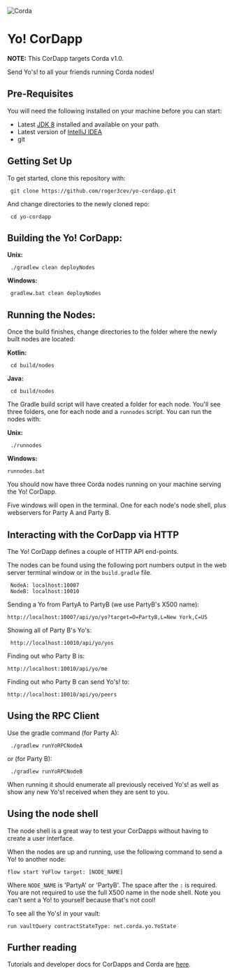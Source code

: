 ![Corda](https://www.corda.net/wp-content/uploads/2016/11/fg005_corda_b.png)

# Yo! CorDapp

**NOTE:** This CorDapp targets Corda v1.0.

Send Yo's! to all your friends running Corda nodes!

## Pre-Requisites

You will need the following installed on your machine before you can start:

* Latest [JDK 8](http://www.oracle.com/technetwork/java/javase/downloads/jdk8-downloads-2133151.html) 
  installed and available on your path.
* Latest version of [IntelliJ IDEA](https://www.jetbrains.com/idea/download/)
* git

## Getting Set Up

To get started, clone this repository with:

     git clone https://github.com/roger3cev/yo-cordapp.git

And change directories to the newly cloned repo:

     cd yo-cordapp

## Building the Yo! CorDapp:

**Unix:** 

     ./gradlew clean deployNodes

**Windows:**

     gradlew.bat clean deployNodes

## Running the Nodes:

Once the build finishes, change directories to the folder where the newly
built nodes are located:

**Kotlin:**

     cd build/nodes

**Java:**

     cd build/nodes

The Gradle build script will have created a folder for each node. You'll
see three folders, one for each node and a `runnodes` script. You can
run the nodes with:

**Unix:**

     ./runnodes

**Windows:**

    runnodes.bat

You should now have three Corda nodes running on your machine serving
the Yo! CorDapp.

Five windows will open in the terminal. One for each node's node shell, plus webservers for Party A and Party B.

## Interacting with the CorDapp via HTTP

The Yo! CorDapp defines a couple of HTTP API end-points.

The nodes can be found using the following port numbers output in the web server
terminal window or in the `build.gradle` file.

     NodeA: localhost:10007
     NodeB: localhost:10010

Sending a Yo from PartyA to PartyB (we use PartyB's X500 name):

    http://localhost:10007/api/yo/yo?target=O=PartyB,L=New York,C=US

Showing all of Party B's Yo's:

     http://localhost:10010/api/yo/yos
     
Finding out who Party B is:

    http://localhost:10010/api/yo/me

Finding out who Party B can send Yo's! to:

    http://localhost:10010/api/yo/peers

## Using the RPC Client

Use the gradle command (for Party A):

     ./gradlew runYoRPCNodeA
     
or (for Party B):
     
     ./gradlew runYoRPCNodeB

When running it should enumerate all previously received Yo's! as well as show any new Yo's! 
received when they are sent to you.

## Using the node shell

The node shell is a great way to test your CorDapps without having to create a user interface. 

When the nodes are up and running, use the following command to send a Yo! to another node:

    flow start YoFlow target: [NODE_NAME]
    
Where `NODE_NAME` is 'PartyA' or 'PartyB'. The space after the `:` is required. You are not required to use the full 
X500 name in the node shell. Note you can't sent a Yo! to yourself because that's not cool!

To see all the Yo's! in your vault:

    run vaultQuery contractStateType: net.corda.yo.YoState

## Further reading

Tutorials and developer docs for CorDapps and Corda are [here](https://docs.corda.net/).

